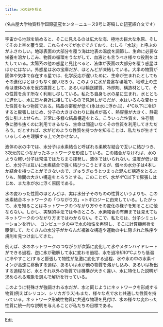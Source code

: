 ```yaml
---
title: 水の謎を探る
---
```

(名古屋大学物質科学国際[研究](/研究)センターニュース9号に寄稿した[研究](/研究)紹介文です)

----



宇宙から地球を眺めると、そこに見えるのは広大な海、極地の巨大な氷原、そしてその上空を覆う雲、これらすべてが水でできており、むしろ「水球」と呼ぶのがふさわしい。地球表面の大部分を覆う海は地表の温度を調節し、生命に必要な栄養を溶かしこみ、物質の循環をうながして、血液とも言うべき様々な役割をはたしている。太陽系の他の惑星と見比べると、液体が表面の大部分を覆う惑星はほかにはない。外惑星は水の宝庫だが、ほとんどが凍結している。大半の物質が固体や気体で存在する星では、化学反応が遅いために、生命が生まれたとしてもその進化はとほうもなく遅いだろう。このように水が豊富な環境で、地球上の生命は液体の水を反応媒質として、あるいは輸送媒質、冷却剤、構造材として、その性質を余す所なく利用し尽している。私たち自身も水の星に生まれ、水とともに進化し、水に日々身近に接しているので見過しがちだが、水はいろんな変わった性質をもつ物質である。結晶の密度が低く(氷は水に浮かぶ)、4℃以下に冷却すると膨張しはじめ、分子の大きさのわりに融点が高く、熱容量が大きく、静電気に引きよせられ、非常に多様な結晶構造をとる。こういった性質を、生存競争に勝ち抜くのに利用できるなら、生命は間違いなくその性質を利用してきただろう。だとすれば、水がどのような性質を持つかを知ることは、私たちが生きているしくみを理解する上で欠かせない。



液体の水の中では、水分子は水素結合と呼ばれる柔軟な結合で互いに結びつき、3次元的につながったネットワークを形成している。この結合がなければ、水のような軽い分子は常温ではたちまち揮発し、液体ではいられない。温度が低いほど、水分子は互いに水素結合で強く結びつこうとするが、個々の水分子は4本しか結合を持つことができないので、ぎゅうぎゅうとつまった混んだ構造をとるよりも、隙間の大きい構造をとろうとする。このことが、水が4℃以下で膨張しはじめ、また氷が水に浮く原因である。



水の変わった性質のほとんどは、実は水分子そのものの性質というよりも、この水素結合ネットワークの「つながり方」=トポロジーに由来している。したがって、水を知ることはネットワークのつながり方やその変化の様子を知ることに他ならない。しかし、実験的手法では今のところ、水素結合の有無までは見えてもネットワークのつながり方まではわからない。そこで、私たちは、分子シミュレーションを行い、 コンピュータの中で[水の物性](/水の物性)を再現し、そこに計算機解析を駆使して、たくさんの水分子がからんだ複雑な構造や運動の中に隠された秩序や規則を見つけ出してきた。



例えば、水のネットワークのつながりが次第に変化して氷やメタンハイドレートができる過程、逆に氷が融解して水に変わる過程、水を過冷却(0℃よりも低温に冷やすこと)すると膨張して物性が急激に変化する過程、水や氷の中の水素イオンが高速に移動する過程、あるいは水が他の物質を溶かし込み、あるいは析出する過程など、水とそれ以外の物質では機構が大きく違い、水に特化した説明が求められる現象を選んで解析を行っている。



このように特殊さが強調される水だが、水と同じようにネットワークを形成する物質(例えばシリコン、シリカガラス)もまた、様々な点で水と共通した性質を持っている。ネットワーク形成性物質に共通な物理を見付け、水の様々な変わった性質に統一的な説明を与えることが私たちの目標である。

<!--  -->




----
[Edit](https://github.com/vitroid/vitroid.github.io/edit/master/MD/水の謎を探る.md)
